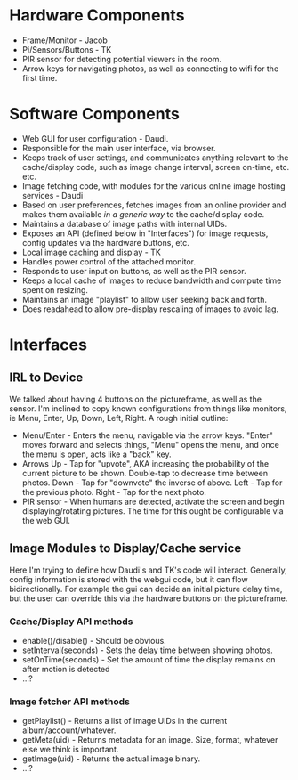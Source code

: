 # Hardware Components

* Frame/Monitor - Jacob
* Pi/Sensors/Buttons - TK
 * PIR sensor for detecting potential viewers in the room.
 * Arrow keys for navigating photos, as well as connecting to wifi for the first time.

# Software Components
 * Web GUI for user configuration - Daudi.
  * Responsible for the main user interface, via browser.
  * Keeps track of user settings, and communicates anything relevant to the cache/display code, such as image change interval, screen on-time, etc. etc.
 * Image fetching code, with modules for the various online image hosting services - Daudi
  * Based on user preferences, fetches images from an online provider and makes them available *in a generic way* to the cache/display code.
  * Maintains a database of image paths with internal UIDs.
  * Exposes an API (defined below in "Interfaces") for image requests, config updates via the hardware buttons, etc.
 * Local image caching and display - TK
  * Handles power control of the attached monitor.
  * Responds to user input on buttons, as well as the PIR sensor.
  * Keeps a local cache of images to reduce bandwidth and compute time spent on resizing.
  * Maintains an image "playlist" to allow user seeking back and forth.
  * Does readahead to allow pre-display rescaling of images to avoid lag.

# Interfaces
## IRL to Device
We talked about having 4 buttons on the pictureframe, as well as the sensor.  I'm inclined to copy known configurations from things like monitors, ie Menu, Enter, Up, Down, Left, Right. A rough initial outline:

* Menu/Enter - Enters the menu, navigable via the arrow keys.  "Enter" moves forward and selects things, "Menu" opens the menu, and once the menu is open, acts like a "back" key.
* Arrows
 Up - Tap for "upvote", AKA increasing the probability of the current picture to be shown.  Double-tap to decrease time between photos.
 Down - Tap for "downvote" the inverse of above.
 Left - Tap for the previous photo.
 Right - Tap for the next photo.
* PIR sensor - When humans are detected, activate the screen and begin displaying/rotating pictures.  The time for this ought be configurable via the web GUI.

## Image Modules to Display/Cache service
Here I'm trying to define how Daudi's and TK's code will interact.  Generally, config information is stored with the webgui code, but it can flow bidirectionally.  For example the gui can decide an initial picture delay time, but the user can override this via the hardware buttons on the pictureframe.

### Cache/Display API methods
* enable()/disable() - Should be obvious.
* setInterval(seconds) - Sets the delay time between showing photos.
* setOnTime(seconds) - Set the amount of time the display remains on after motion is detected
* ...?

### Image fetcher API methods
* getPlaylist() - Returns a list of image UIDs in the current album/account/whatever.
* getMeta(uid) - Returns metadata for an image.  Size, format, whatever else we think is important.
* getImage(uid) - Returns the actual image binary.
* ...?
